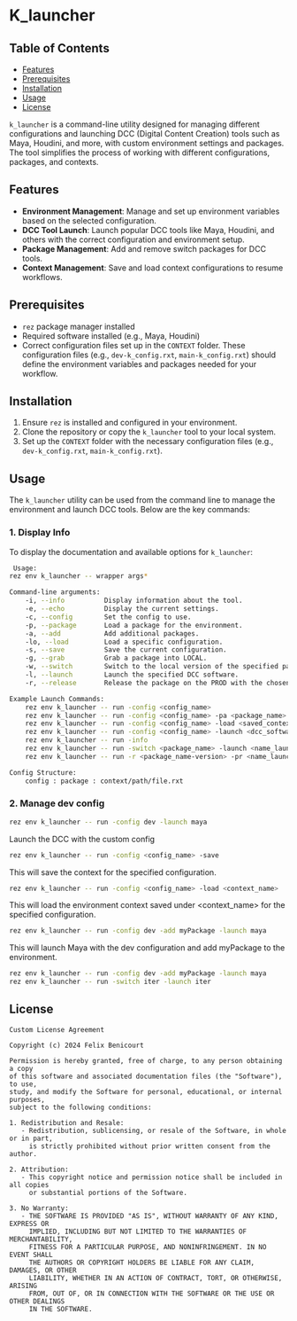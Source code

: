 # K_launcher

## Table of Contents

- [Features](#features)
- [Prerequisites](#prerequisites)
- [Installation](#installation)
- [Usage](#usage)
- [License](#license)

`k_launcher` is a command-line utility designed for managing different configurations and launching DCC (Digital Content Creation) tools such as Maya, Houdini, and more, with custom environment settings and packages. The tool simplifies the process of working with different configurations, packages, and contexts.

## Features

- **Environment Management**: Manage and set up environment variables based on the selected configuration.
- **DCC Tool Launch**: Launch popular DCC tools like Maya, Houdini, and others with the correct configuration and environment setup.
- **Package Management**: Add and remove switch packages for DCC tools.
- **Context Management**: Save and load context configurations to resume workflows.

## Prerequisites

- `rez` package manager installed
- Required software installed (e.g., Maya, Houdini)
- Correct configuration files set up in the `CONTEXT` folder. These configuration files (e.g., `dev-k_config.rxt`, `main-k_config.rxt`) should define the environment variables and packages needed for your workflow.

## Installation

1. Ensure `rez` is installed and configured in your environment.
2. Clone the repository or copy the `k_launcher` tool to your local system.
3. Set up the `CONTEXT` folder with the necessary configuration files (e.g., `dev-k_config.rxt`, `main-k_config.rxt`).

## Usage

The `k_launcher` utility can be used from the command line to manage the environment and launch DCC tools. Below are the key commands:

### 1. Display Info

To display the documentation and available options for `k_launcher`:

```bash
 Usage:
rez env k_launcher -- wrapper args*

Command-line arguments:
    -i, --info          Display information about the tool.
    -e, --echo          Display the current settings.
    -c, --config        Set the config to use.
    -p, --package       Load a package for the environment.
    -a, --add           Add additional packages.
    -lo, --load         Load a specific configuration.
    -s, --save          Save the current configuration.
    -g, --grab          Grab a package into LOCAL.
    -w, --switch        Switch to the local version of the specified package.
    -l, --launch        Launch the specified DCC software.
    -r, --release       Release the package on the PROD with the chosen version

Example Launch Commands:
    rez env k_launcher -- run -config <config_name>
    rez env k_launcher -- run -config <config_name> -pa <package_name> -add <additional_package> -save
    rez env k_launcher -- run -config <config_name> -load <saved_context>
    rez env k_launcher -- run -config <config_name> -launch <dcc_software>
    rez env k_launcher -- run -info
    rez env k_launcher -- run -switch <package_name> -launch <name_launcher>
    rez env k_launcher -- run -r <package_name-version> -pr <name_launcher-version>

Config Structure:
    config : package : context/path/file.rxt
```

### 2. Manage dev config

```bash
rez env k_launcher -- run -config dev -launch maya
```
Launch the DCC with the custom config

```bash
rez env k_launcher -- run -config <config_name> -save
```
This will save the context for the specified configuration.

```bash
rez env k_launcher -- run -config <config_name> -load <context_name>
```
This will load the environment context saved under <context_name> for the specified configuration.

```bash
rez env k_launcher -- run -config dev -add myPackage -launch maya
```
This will launch Maya with the dev configuration and add myPackage to the environment.

```bash
rez env k_launcher -- run -config dev -add myPackage -launch maya
rez env k_launcher -- run -switch iter -launch iter
```


## License
```text
Custom License Agreement

Copyright (c) 2024 Felix Benicourt

Permission is hereby granted, free of charge, to any person obtaining a copy
of this software and associated documentation files (the "Software"), to use,
study, and modify the Software for personal, educational, or internal purposes,
subject to the following conditions:

1. Redistribution and Resale:
   - Redistribution, sublicensing, or resale of the Software, in whole or in part, 
     is strictly prohibited without prior written consent from the author.

2. Attribution:
   - This copyright notice and permission notice shall be included in all copies 
     or substantial portions of the Software.

3. No Warranty:
   - THE SOFTWARE IS PROVIDED "AS IS", WITHOUT WARRANTY OF ANY KIND, EXPRESS OR 
     IMPLIED, INCLUDING BUT NOT LIMITED TO THE WARRANTIES OF MERCHANTABILITY, 
     FITNESS FOR A PARTICULAR PURPOSE, AND NONINFRINGEMENT. IN NO EVENT SHALL 
     THE AUTHORS OR COPYRIGHT HOLDERS BE LIABLE FOR ANY CLAIM, DAMAGES, OR OTHER 
     LIABILITY, WHETHER IN AN ACTION OF CONTRACT, TORT, OR OTHERWISE, ARISING 
     FROM, OUT OF, OR IN CONNECTION WITH THE SOFTWARE OR THE USE OR OTHER DEALINGS 
     IN THE SOFTWARE.
```






